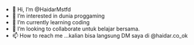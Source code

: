 - 👋 Hi, I’m @HaidarMstfd
- 👀 I’m interested in  dunia proggaming
- 🌱 I’m currently learning  coding
- 💞️ I’m looking to collaborate untuk belajar bersama.
- 📫 How to reach me ...kalian bisa  langsung DM saya di @haidar.co_ok

<!---
HaidarMstfd/HaidarMstfd is a ✨ special ✨ repository because its `README.md` (this file) appears on your GitHub profile.
You can click the Preview link to take a look at your changes.
--->
